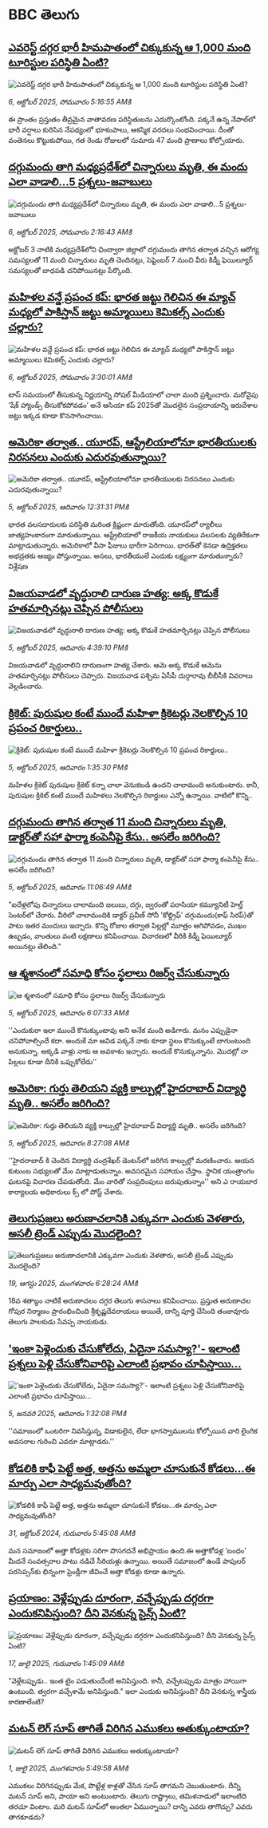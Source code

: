 # BBC తెలుగు## [ఎవరెస్ట్‌ దగ్గర భారీ హిమపాతంలో  చిక్కుకున్న ఆ 1,000 మంది టూరిస్టుల పరిస్థితి ఏంటి? ](https://www.bbc.com/telugu/articles/c75q0wl40yro?at_medium=RSS&at_campaign=rss?at_campaign=githubrss)![ఎవరెస్ట్‌ దగ్గర భారీ హిమపాతంలో  చిక్కుకున్న ఆ 1,000 మంది టూరిస్టుల పరిస్థితి ఏంటి? ](https://ichef.bbci.co.uk/ace/ws/240/cpsprodpb/29dc/live/c2eb5820-a267-11f0-853c-35a5f07af93d.jpg)_6, అక్టోబర్ 2025, సోమవారం 5:16:55 AMకి_ఈ ప్రాంతం ప్రస్తుతం తీవ్రమైన వాతావరణ పరిస్థితులను ఎదుర్కొంటోంది. పక్కనే ఉన్న నేపాల్‌లో భారీ వర్షాలు కురిసిన నేపథ్యంలో భూకంపాలు, ఆకస్మిక వరదలు సంభవించాయి. దీంతో వంతెనలు కొట్టుకుపోయి, గత రెండు రోజులలో సుమారు 47 మంది ప్రాణాలు కోల్పోయారు.## [దగ్గుమందు తాగి మధ్యప్రదేశ్‌లో చిన్నారులు మృతి, ఈ మందు ఎలా వాడాలి...5 ప్రశ్నలు-జవాబులు](https://www.bbc.com/telugu/articles/cwy8l7p3l01o?at_medium=RSS&at_campaign=rss?at_campaign=githubrss)![దగ్గుమందు తాగి మధ్యప్రదేశ్‌లో చిన్నారులు మృతి, ఈ మందు ఎలా వాడాలి...5 ప్రశ్నలు-జవాబులు](https://ichef.bbci.co.uk/ace/ws/240/cpsprodpb/4a90/live/7c6db8a0-a20f-11f0-928c-71dbb8619e94.jpg)_6, అక్టోబర్ 2025, సోమవారం 2:16:43 AMకి_అక్టోబర్ 3 నాటికి మధ్యప్రదేశ్‌లోని ఛింద్వారా జిల్లాలో దగ్గుమందు తాగిన తర్వాత వచ్చిన  ఆరోగ్య సమస్యలతో 11 మంది చిన్నారులు మృతి చెందినట్లు, సెప్టెంబర్ 7 నుంచి వీరు కిడ్నీ ఫెయిల్యూర్ సమస్యలతో బాధపడి చనిపోయినట్లు పేర్కొంది.## [మహిళల వన్డే ప్రపంచ కప్: భారత జట్టు గెలిచిన ఈ మ్యాచ్‌ మధ్యలో పాకిస్తాన్ జట్టు అమ్మాయిలు కెమికల్స్ ఎందుకు చల్లారు?](https://www.bbc.com/telugu/articles/cm28q7nvv31o?at_medium=RSS&at_campaign=rss?at_campaign=githubrss)![మహిళల వన్డే ప్రపంచ కప్: భారత జట్టు గెలిచిన ఈ మ్యాచ్‌ మధ్యలో పాకిస్తాన్ జట్టు అమ్మాయిలు కెమికల్స్ ఎందుకు చల్లారు?](https://ichef.bbci.co.uk/ace/standard/240/cpsprodpb/57a9/live/ff243e40-a264-11f0-928c-71dbb8619e94.jpg)_6, అక్టోబర్ 2025, సోమవారం 3:30:01 AMకి_టాస్ సమయంలో తీసుకున్న నిర్ణయాన్ని సోషల్ మీడియాలో చాలా మంది ప్రశ్నించారు. మరోవైపు ‘షేక్ హ్యాండ్స్ తీసుకోకపోవడం’ అనే ఆసియా కప్ 2025తో మొదలైన సంప్రదాయాన్ని ఇరుదేశాల జట్లు ఇక్కడ కూడా కొనసాగించాయి.## [అమెరికా తర్వాత.. యూరప్, ఆస్ట్రేలియాలోనూ భారతీయులకు నిరసనలు ఎందుకు ఎదురవుతున్నాయి? ](https://www.bbc.com/telugu/articles/crmerk7ppdro?at_medium=RSS&at_campaign=rss?at_campaign=githubrss)![అమెరికా తర్వాత.. యూరప్, ఆస్ట్రేలియాలోనూ భారతీయులకు నిరసనలు ఎందుకు ఎదురవుతున్నాయి? ](https://ichef.bbci.co.uk/ace/ws/240/cpsprodpb/b8e9/live/e938f720-a1e6-11f0-ab23-d127b1d8dfad.jpg)_5, అక్టోబర్ 2025, ఆదివారం 12:31:31 PMకి_భారత వలసదారులకు పరిస్థితి మరింత క్లిష్టంగా మారుతోంది. యూరప్‌లో ర్యాలీలు జాత్యహంకారంగా మారుతున్నాయి. ఆస్ట్రేలియాలో రాజకీయ నాయకులు వలసలకు వ్యతిరేకంగా మాట్లాడుతున్నారు. అమెరికాలో వీసా ఫీజులు భారీగా పెరిగాయి. భారత్‌తో కెనడా ఉద్రిక్తతలు అభద్రతకు ఆజ్యం పోస్తున్నాయి. అసలు, భారతీయులే ఎందుకు లక్ష్యంగా  మారుతున్నారు? విశ్లేషణ## [విజయవాడలో వృద్ధురాలి దారుణ హత్య: అక్క కొడుకే హతమార్చినట్లు చెప్పిన పోలీసులు ](https://www.bbc.com/telugu/articles/c3rv0e83l82o?at_medium=RSS&at_campaign=rss?at_campaign=githubrss)![విజయవాడలో వృద్ధురాలి దారుణ హత్య: అక్క కొడుకే హతమార్చినట్లు చెప్పిన పోలీసులు ](https://ichef.bbci.co.uk/ace/ws/240/cpsprodpb/b0ce/live/2ad1d1f0-a207-11f0-8dc2-df6a75d34b1c.jpg)_5, అక్టోబర్ 2025, ఆదివారం 4:39:10 PMకి_విజయవాడలో వృద్ధురాలిని దారుణంగా హత్య చేశారు. ఆమె అక్క కొడుకే ఆమెను హతమార్చినట్లు పోలీసులు చెప్పారు. విజయవాడ పశ్చిమ ఏసీపీ దుర్గారావు బీబీసీకి వివరాలు వెల్లడించారు.## [క్రికెట్‌: పురుషుల కంటే ముందే మహిళా క్రికెటర్లు నెలకొల్పిన 10 ప్రపంచ రికార్డులు..](https://www.bbc.com/telugu/articles/ckgqv52z00ro?at_medium=RSS&at_campaign=rss?at_campaign=githubrss)![క్రికెట్‌: పురుషుల కంటే ముందే మహిళా క్రికెటర్లు నెలకొల్పిన 10 ప్రపంచ రికార్డులు..](https://ichef.bbci.co.uk/ace/ws/240/cpsprodpb/417f/live/d7e6acc0-a1ef-11f0-ab23-d127b1d8dfad.jpg)_5, అక్టోబర్ 2025, ఆదివారం 1:35:30 PMకి_మహిళల క్రికెట్ పురుషుల క్రికెట్ కన్నా చాలా వెనుకబడి ఉందని చాలామంది అనుకుంటారు. కానీ, పురుషుల క్రికెట్ కంటే ముందే మహిళలు నెలకొల్పిన రికార్డులు ఎన్నో ఉన్నాయి. వాటిలో కొన్ని..## [దగ్గుమందు తాగిన తర్వాత 11 మంది చిన్నారులు మృతి, డాక్టర్‌తో సహా ఫార్మా కంపెనీపై కేసు.. అసలేం జరిగింది?](https://www.bbc.com/telugu/articles/cly15xx2nd4o?at_medium=RSS&at_campaign=rss?at_campaign=githubrss)![దగ్గుమందు తాగిన తర్వాత 11 మంది చిన్నారులు మృతి, డాక్టర్‌తో సహా ఫార్మా కంపెనీపై కేసు.. అసలేం జరిగింది?](https://ichef.bbci.co.uk/ace/ws/240/cpsprodpb/7e7a/live/b7d69ad0-a1db-11f0-88d2-67f0fdc7ff28.png)_5, అక్టోబర్ 2025, ఆదివారం 11:06:49 AMకి_"ఐదేళ్లలోపు చిన్నారులు చాలామంది జలుబు, దగ్గు, జ్వరంతో పరాసియా కమ్యూనిటీ హెల్త్ సెంటర్‌‌లో చేరారు. వీరిలో చాలామందికి డాక్టర్ ప్రవీణ్ సోనీ 'కోల్డ్రిఫ్' దగ్గుమందు(కాఫ్ సిరప్‌)తో పాటు ఇతర మందులు ఇచ్చారు. కొన్ని రోజుల తర్వాత పిల్లల్లో మూత్రం ఆగిపోవడం, ముఖం ఉబ్బడం, వాంతులు వంటి లక్షణాలు కనిపించాయి. విచారణలో వీరికి కిడ్నీ ఫెయిల్యూర్ అయినట్లు తేలింది."## [ఆ శ్మశానంలో  సమాధి కోసం స్థలాలు రిజర్వ్ చేసుకున్నారు](https://www.bbc.com/telugu/articles/cx2r69y496do?at_medium=RSS&at_campaign=rss?at_campaign=githubrss)![ఆ శ్మశానంలో  సమాధి కోసం స్థలాలు రిజర్వ్ చేసుకున్నారు](https://ichef.bbci.co.uk/ace/ws/240/cpsprodpb/bfb5/live/aaef0750-9d33-11f0-b741-177e3e2c2fc7.jpg)_5, అక్టోబర్ 2025, ఆదివారం 6:07:33 AMకి_''ఎందుకురా ఇలా ముందే కొనుక్కుంటావు అని అనేక మంది అడిగారు. మనం ఎప్పుడైనా చనిపోవాల్సిందే కదా. అందుకే మా ఆవిడ పక్కనే నాకు కూడా స్థలం కొనుక్కుంటే బాగుంటుంది అనుకున్నా. అక్కడి వాళ్లు నాకు ఆ అవకాశం ఇచ్చారు. అందుకే  కొనుక్కున్నాను. మొదట్లో నా పిల్లలు కూడా దీనికి ఒప్పుకోలేదు’’## [అమెరికా: గుర్తు తెలియని వ్యక్తి కాల్పుల్లో హైదరాబాద్‌ విద్యార్థి మృతి.. అసలేం జరిగింది? ](https://www.bbc.com/telugu/articles/c784gx6z314o?at_medium=RSS&at_campaign=rss?at_campaign=githubrss)![అమెరికా: గుర్తు తెలియని వ్యక్తి కాల్పుల్లో హైదరాబాద్‌ విద్యార్థి మృతి.. అసలేం జరిగింది? ](https://ichef.bbci.co.uk/ace/ws/240/cpsprodpb/c8ea/live/1f6c7740-a1b5-11f0-a1fd-c728f3e1fa9a.jpg)_5, అక్టోబర్ 2025, ఆదివారం 8:27:08 AMకి_''హైదరాబాద్ కి చెందిన విద్యార్థి చంద్రశేఖర్ డెంటన్‌లో జరిగిన కాల్పుల్లో మరణించారు. ఆయన కుటుంబ సభ్యులతో మేం మాట్లాడుతున్నాం. అవసరమైన సహాయం చేస్తాం. స్థానిక యంత్రాంగం ఘటనపై విచారణ చేపడుతోంది. మేం వారితో సంప్రదింపులు జరుపుతున్నాం'' అని ఎ రాయబార కార్యాలయ అధికారులు క్స్ లో పోస్ట్ చేశారు.## [తెలుగుప్రజలు అరుణాచలానికి ఎక్కువగా ఎందుకు వెళతారు, అసలీ ట్రెండ్ ఎప్పుడు మొదలైంది? ](https://www.bbc.com/telugu/articles/c8jp32zrzxpo?at_medium=RSS&at_campaign=rss?at_campaign=githubrss)![తెలుగుప్రజలు అరుణాచలానికి ఎక్కువగా ఎందుకు వెళతారు, అసలీ ట్రెండ్ ఎప్పుడు మొదలైంది? ](https://ichef.bbci.co.uk/ace/ws/240/cpsprodpb/cf2d/live/01932bf0-7d85-11f0-98a0-956f61945264.jpg)_19, ఆగస్టు 2025, మంగళవారం 6:28:24 AMకి_18వ శతాబ్దం నాటికే అరుణాచలం దగ్గర తెలుగు శాసనాలు కనిపించాయి. ప్రస్తుత అరుణాచల గోపుర నిర్మాణం ప్రారంభించింది శ్రీకృష్ణదేవరాయలు అయితే, దాన్ని పూర్తి చేసింది తంజావూరు తెలుగు పాలకుడు సేవప్ప నాయకుడు.## ['ఇంకా పెళ్లెందుకు చేసుకోలేదు, ఏదైనా సమస్యా?'- ఇలాంటి ప్రశ్నలు పెళ్లి చేసుకోనివారిపై ఎలాంటి ప్రభావం చూపిస్తాయి... ](https://www.bbc.com/telugu/articles/cgq1w3lz7yyo?at_medium=RSS&at_campaign=rss?at_campaign=githubrss)!['ఇంకా పెళ్లెందుకు చేసుకోలేదు, ఏదైనా సమస్యా?'- ఇలాంటి ప్రశ్నలు పెళ్లి చేసుకోనివారిపై ఎలాంటి ప్రభావం చూపిస్తాయి... ](https://ichef.bbci.co.uk/ace/ws/240/cpsprodpb/f6de/live/72c94a60-cb3e-11ef-87df-d575b9a434a4.jpg)_5, జనవరి 2025, ఆదివారం 1:32:08 PMకి_''సమాజంలో ఒంటరిగా నివసిస్తున్న, విడాకులైన, లేదా భాగస్వాములను కోల్పోయిన వారి లైంగిక అవసరాల గురించి ఎవరూ మాట్లాడరు.''## [కోడలికి కాఫీ పెట్టే అత్త, అత్తను అమ్మలా చూసుకునే కోడలు...ఈ మార్పు ఎలా సాధ్యమవుతోంది?](https://www.bbc.com/telugu/articles/c1l41zl8el2o?at_medium=RSS&at_campaign=rss?at_campaign=githubrss)![కోడలికి కాఫీ పెట్టే అత్త, అత్తను అమ్మలా చూసుకునే కోడలు...ఈ మార్పు ఎలా సాధ్యమవుతోంది?](https://ichef.bbci.co.uk/ace/ws/240/cpsprodpb/2b61/live/9176a6d0-8b0e-11ef-a81b-b1eda9741da3.jpg)_31, అక్టోబర్ 2024, గురువారం 5:45:08 AMకి_మన సమాజంలో అత్తా కోడళ్లకు సరిగా పొసగదనే అభిప్రాయం ఉంది.ఈ అత్తాకోడళ్ల ‘బంధం’ మీదనే సంవత్సరాల పాటు నడిచే సీరియళ్లు ఉన్నాయి. అయితే సమాజంలో ఉండే పాపులర్ పరసెప్సన్‌కు భిన్నంగా ఫ్రెండ్లీగా జీవించే అత్తా కోడళ్లు కూడా ఉన్నారు.## [ప్రయాణం: వెళ్లేప్పుడు దూరంగా, వచ్చేప్పుడు దగ్గరగా ఎందుకనిపిస్తుంది? దీని వెనకున్న సైన్స్ ఏంటి?](https://www.bbc.com/telugu/articles/c0l4y727n1jo?at_medium=RSS&at_campaign=rss?at_campaign=githubrss)![ప్రయాణం: వెళ్లేప్పుడు దూరంగా, వచ్చేప్పుడు దగ్గరగా ఎందుకనిపిస్తుంది? దీని వెనకున్న సైన్స్ ఏంటి?](https://ichef.bbci.co.uk/ace/ws/240/cpsprodpb/054c/live/6957c010-62b0-11f0-8e78-11023c48a856.png)_17, జులై 2025, గురువారం 1:45:09 AMకి_"వెళ్లేటప్పుడు.. ఇంత టైం పడుతుందేంటి అనిపిస్తుంది. కానీ, వచ్చేటప్పుడు మాత్రం హాయిగా ఉంటుంది. త్వరగా వచ్చేశామే అనిపిస్తుంది." ఇలా ఎందుకు అనిపిస్తుంది? దీని వెనకున్న శాస్త్రీయ కారణాలేంటి?## [మటన్ లెగ్ సూప్ తాగితే విరిగిన ఎముకలు అతుక్కుంటాయా?](https://www.bbc.com/telugu/articles/c0l4g92j8kzo?at_medium=RSS&at_campaign=rss?at_campaign=githubrss)![మటన్ లెగ్ సూప్ తాగితే విరిగిన ఎముకలు అతుక్కుంటాయా?](https://ichef.bbci.co.uk/ace/ws/240/cpsprodpb/b31e/live/cce532c0-6d41-11f0-9462-bb509dc78127.jpg)_1, జులై 2025, మంగళవారం 5:49:58 AMకి_ఎముకలు విరిగినప్పుడు మేక, పొట్టేళ్ల కాళ్లతో చేసిన సూప్ తాగమని చెబుతుంటారు. దీన్ని మటన్ సూప్ అని, పాయా అని అంటుంటారు. తెలుగు రాష్ట్రాలు, తమిళనాడులో ఇలాంటిది తరచూ వింటాం. మరి మటన్ సూప్‌లో అంతలా ఏమున్నాయి? దాన్ని ఎవరు తాగొచ్చు? ఎవరు తాగకూడదు?